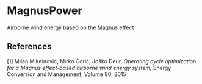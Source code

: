 # MagnusPower
Airborne wind energy based on the Magnus effect

## References

[1] Milan Milutinović, Mirko Čorić, Joško Deur,
*Operating cycle optimization for a Magnus effect-based airborne wind energy system,*
Energy Conversion and Management, Volume 90, 2015


